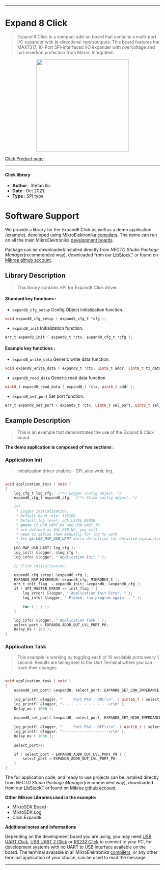 
---
# Expand 8 Click

> Expand 8 Click is a compact add-on board that contains a multi-port I/O expander with bi-directional input/outputs. This board features the MAX7317, 10-Port SPI-interfaced I/O expander with overvoltage and hot-insertion protection from Maxim Integrated.

<p align="center">
  <img src="https://download.mikroe.com/images/click_for_ide/expand8_click.png" height=300px>
</p>

[Click Product page](https://www.mikroe.com/expand-8-click)

---


#### Click library

- **Author**        : Stefan Ilic
- **Date**          : Oct 2021.
- **Type**          : SPI type


# Software Support

We provide a library for the Expand8 Click
as well as a demo application (example), developed using MikroElektronika
[compilers](https://www.mikroe.com/necto-studio).
The demo can run on all the main MikroElektronika [development boards](https://www.mikroe.com/development-boards).

Package can be downloaded/installed directly from *NECTO Studio Package Manager*(recommended way), downloaded from our [LibStock&trade;](https://libstock.mikroe.com) or found on [Mikroe github account](https://github.com/MikroElektronika/mikrosdk_click_v2/tree/master/clicks).

## Library Description

> This library contains API for Expand8 Click driver.

#### Standard key functions :

- `expand8_cfg_setup` Config Object Initialization function.
```c
void expand8_cfg_setup ( expand8_cfg_t *cfg );
```

- `expand8_init` Initialization function.
```c
err_t expand8_init ( expand8_t *ctx, expand8_cfg_t *cfg );
```

#### Example key functions :

- `expand8_write_data` Generic write data function.
```c
void expand8_write_data ( expand8_t *ctx, uint8_t addr, uint8_t tx_data );
```

- `expand8_read_data` Generic read data function.
```c
uint8_t expand8_read_data ( expand8_t *ctx, uint8_t addr );
```

- `expand8_set_port` Set port function.
```c
err_t expand8_set_port ( expand8_t *ctx, uint8_t sel_port, uint8_t sel_imped );
```

## Example Description

> This is an example that demonstrates the use of the Expand 8 Click board.

**The demo application is composed of two sections :**

### Application Init

> Initialization driver enables - SPI, also write log.

```c

void application_init ( void )
{
    log_cfg_t log_cfg;  /**< Logger config object. */
    expand8_cfg_t expand8_cfg;  /**< Click config object. */

    /** 
     * Logger initialization.
     * Default baud rate: 115200
     * Default log level: LOG_LEVEL_DEBUG
     * @note If USB_UART_RX and USB_UART_TX 
     * are defined as HAL_PIN_NC, you will 
     * need to define them manually for log to work. 
     * See @b LOG_MAP_USB_UART macro definition for detailed explanation.
     */
    LOG_MAP_USB_UART( log_cfg );
    log_init( &logger, &log_cfg );
    log_info( &logger, " Application Init " );

    // Click initialization.

    expand8_cfg_setup( &expand8_cfg );
    EXPAND8_MAP_MIKROBUS( expand8_cfg, MIKROBUS_1 );
    err_t init_flag  = expand8_init( &expand8, &expand8_cfg );
    if ( SPI_MASTER_ERROR == init_flag ) {
        log_error( &logger, " Application Init Error. " );
        log_info( &logger, " Please, run program again... " );

        for ( ; ; );
    }

    log_info( &logger, " Application Task " );
    select_port = EXPAND8_ADDR_OUT_LVL_PORT_P0;
    Delay_ms ( 100 );
}
```

### Application Task

> This example is working by toggling each of 10 available ports every 1 second.
> Results are being sent to the Uart Terminal where you can track their changes.

```c

void application_task ( void )
{
    expand8_set_port( &expand8, select_port, EXPAND8_SET_LOW_IMPEDANCE );
    
    log_printf( &logger, "     Port P%d - ON\r\n", ( uint16_t ) select_port );
    log_printf( &logger, "- - - - - - - - - - -\r\n" );
    Delay_ms ( 1000 );
    
    expand8_set_port( &expand8, select_port, EXPAND8_SET_HIGH_IMPEDANCE );
    
    log_printf( &logger, "     Port P%d - OFF\r\n", ( uint16_t ) select_port );
    log_printf( &logger, "---------------------\r\n" );
    Delay_ms ( 1000 );
    
    select_port++;

    if ( select_port > EXPAND8_ADDR_OUT_LVL_PORT_P9 ) {
        select_port = EXPAND8_ADDR_OUT_LVL_PORT_P0;
    }
}

```


The full application code, and ready to use projects can be installed directly from *NECTO Studio Package Manager*(recommended way), downloaded from our [LibStock&trade;](https://libstock.mikroe.com) or found on [Mikroe github account](https://github.com/MikroElektronika/mikrosdk_click_v2/tree/master/clicks).

**Other Mikroe Libraries used in the example:**

- MikroSDK.Board
- MikroSDK.Log
- Click.Expand8

**Additional notes and informations**

Depending on the development board you are using, you may need
[USB UART Click](http://shop.mikroe.com/usb-uart-click),
[USB UART 2 Click](http://shop.mikroe.com/usb-uart-2-click) or
[RS232 Click](http://shop.mikroe.com/rs232-click) to connect to your PC, for
development systems with no UART to USB interface available on the board. The
terminal available in all MikroElektronika
[compilers](http://shop.mikroe.com/compilers), or any other terminal application
of your choice, can be used to read the message.

---
